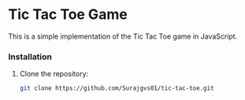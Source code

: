 # Tic Tac Toe Game

This is a simple implementation of the Tic Tac Toe game in JavaScript.

### Installation

1. Clone the repository:

   ```bash
   git clone https://github.com/Surajgvs01/tic-tac-toe.git